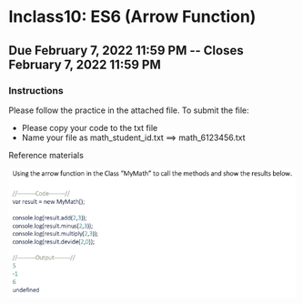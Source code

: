 # Inclass10: ES6 (Arrow Function)

## Due February 7, 2022 11:59 PM -- Closes February 7, 2022 11:59 PM

### **Instructions**

Please follow the practice in the attached file. To submit the file:

- Please copy your code to the txt file
- Name your file as math_student_id.txt ==> math_6123456.txt

Reference materials

![problem](prob.png)
